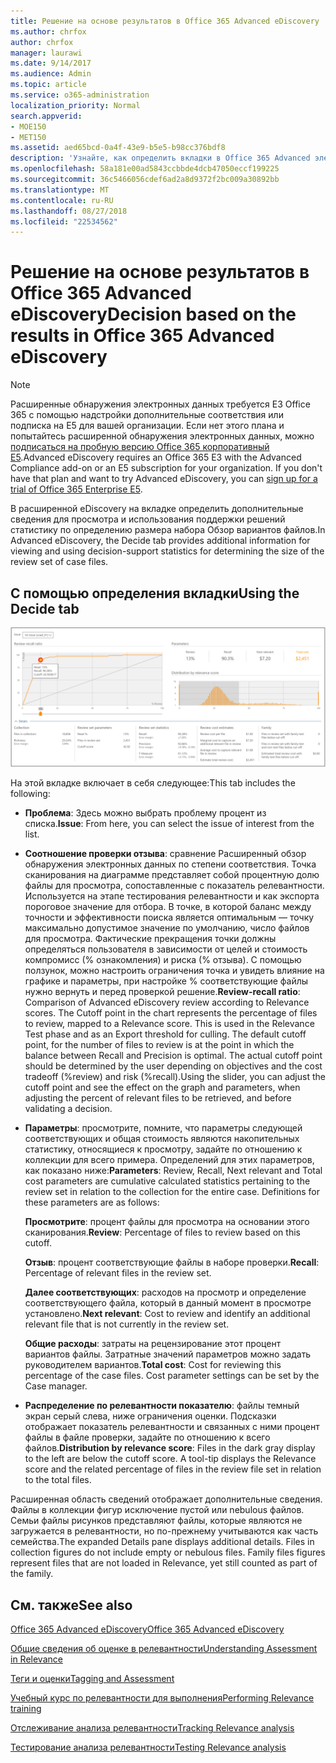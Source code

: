 ```yaml
---
title: Решение на основе результатов в Office 365 Advanced eDiscovery
ms.author: chrfox
author: chrfox
manager: laurawi
ms.date: 9/14/2017
ms.audience: Admin
ms.topic: article
ms.service: o365-administration
localization_priority: Normal
search.appverid:
- MOE150
- MET150
ms.assetid: aed65bcd-0a4f-43e9-b5e5-b98cc376bdf8
description: 'Узнайте, как определить вкладки в Office 365 Advanced электронного обнаружения включает сведения о данных, которые помогут вам определить правильное размер review набор вариантов файлов. '
ms.openlocfilehash: 58a181e00ad5843ccbbde4dcb47050eccf199225
ms.sourcegitcommit: 36c5466056cdef6ad2a8d9372f2bc009a30892bb
ms.translationtype: MT
ms.contentlocale: ru-RU
ms.lasthandoff: 08/27/2018
ms.locfileid: "22534562"
---
```

# <a name="decision-based-on-the-results-in-office-365-advanced-ediscovery"></a><span data-ttu-id="ee36e-103">Решение на основе результатов в Office 365 Advanced eDiscovery</span><span class="sxs-lookup"><span data-stu-id="ee36e-103">Decision based on the results in Office 365 Advanced eDiscovery</span></span>

> [!NOTE]
> <span data-ttu-id="ee36e-p101">Расширенные обнаружения электронных данных требуется E3 Office 365 с помощью надстройки дополнительные соответствия или подписка на E5 для вашей организации. Если нет этого плана и попытайтесь расширенной обнаружения электронных данных, можно [подписаться на пробную версию Office 365 корпоративный E5](https://go.microsoft.com/fwlink/p/?LinkID=698279).</span><span class="sxs-lookup"><span data-stu-id="ee36e-p101">Advanced eDiscovery requires an Office 365 E3 with the Advanced Compliance add-on or an E5 subscription for your organization. If you don't have that plan and want to try Advanced eDiscovery, you can [sign up for a trial of Office 365 Enterprise E5](https://go.microsoft.com/fwlink/p/?LinkID=698279).</span></span> 
  
 <span data-ttu-id="ee36e-106">В расширенной eDiscovery на вкладке определить дополнительные сведения для просмотра и использования поддержки решений статистику по определению размера набора Обзор вариантов файлов.</span><span class="sxs-lookup"><span data-stu-id="ee36e-106">In Advanced eDiscovery, the Decide tab provides additional information for viewing and using decision-support statistics for determining the size of the review set of case files.</span></span> 
  
## <a name="using-the-decide-tab"></a><span data-ttu-id="ee36e-107">С помощью определения вкладки</span><span class="sxs-lookup"><span data-stu-id="ee36e-107">Using the Decide tab</span></span>

!["Релевантность" > "Решение"](media/f32fed89-f3b5-404a-90c7-ea25d2eb58a9.png)
  
<span data-ttu-id="ee36e-109">На этой вкладке включает в себя следующее:</span><span class="sxs-lookup"><span data-stu-id="ee36e-109">This tab includes the following:</span></span>
  
- <span data-ttu-id="ee36e-110">**Проблема**: Здесь можно выбрать проблему процент из списка.</span><span class="sxs-lookup"><span data-stu-id="ee36e-110">**Issue**: From here, you can select the issue of interest from the list.</span></span> 
    
- <span data-ttu-id="ee36e-p102">**Соотношение проверки отзыва**: сравнение Расширенный обзор обнаружения электронных данных по степени соответствия. Точка сканирования на диаграмме представляет собой процентную долю файлы для просмотра, сопоставленные с показатель релевантности. Используется на этапе тестирования релевантности и как экспорта пороговое значение для отбора. В точке, в которой баланс между точности и эффективности поиска является оптимальным — точку максимально допустимое значение по умолчанию, число файлов для просмотра. Фактические прекращения точки должны определяться пользователя в зависимости от целей и стоимость компромисс (% ознакомления) и риска (% отзыва). С помощью ползунок, можно настроить ограничения точка и увидеть влияние на графике и параметры, при настройке % соответствующие файлы нужно вернуть и перед проверкой решение.</span><span class="sxs-lookup"><span data-stu-id="ee36e-p102">**Review-recall ratio**: Comparison of Advanced eDiscovery review according to Relevance scores. The Cutoff point in the chart represents the percentage of files to review, mapped to a Relevance score. This is used in the Relevance Test phase and as an Export threshold for culling. The default cutoff point, for the number of files to review is at the point in which the balance between Recall and Precision is optimal. The actual cutoff point should be determined by the user depending on objectives and the cost tradeoff (%review) and risk (%recall).Using the slider, you can adjust the cutoff point and see the effect on the graph and parameters, when adjusting the percent of relevant files to be retrieved, and before validating a decision.</span></span>
    
- <span data-ttu-id="ee36e-p103">**Параметры**: просмотрите, помните, что параметры следующей соответствующих и общая стоимость являются накопительных статистику, относящиеся к просмотру, задайте по отношению к коллекции для всего примера. Определений для этих параметров, как показано ниже:</span><span class="sxs-lookup"><span data-stu-id="ee36e-p103">**Parameters**: Review, Recall, Next relevant and Total cost parameters are cumulative calculated statistics pertaining to the review set in relation to the collection for the entire case. Definitions for these parameters are as follows:</span></span>
    
    <span data-ttu-id="ee36e-118">**Просмотрите**: процент файлы для просмотра на основании этого сканирования.</span><span class="sxs-lookup"><span data-stu-id="ee36e-118">**Review**: Percentage of files to review based on this cutoff.</span></span> 
    
    <span data-ttu-id="ee36e-119">**Отзыв**: процент соответствующие файлы в наборе проверки.</span><span class="sxs-lookup"><span data-stu-id="ee36e-119">**Recall**: Percentage of relevant files in the review set.</span></span> 
    
    <span data-ttu-id="ee36e-120">**Далее соответствующих**: расходов на просмотр и определение соответствующего файла, который в данный момент в просмотре установлено.</span><span class="sxs-lookup"><span data-stu-id="ee36e-120">**Next relevant**: Cost to review and identify an additional relevant file that is not currently in the review set.</span></span> 
    
    <span data-ttu-id="ee36e-p104">**Общие расходы**: затраты на рецензирование этот процент вариантов файлы. Затратные значений параметров можно задать руководителем вариантов.</span><span class="sxs-lookup"><span data-stu-id="ee36e-p104">**Total cost**: Cost for reviewing this percentage of the case files. Cost parameter settings can be set by the Case manager.</span></span>
    
- <span data-ttu-id="ee36e-p105">**Распределение по релевантности показателю**: файлы темный экран серый слева, ниже ограничения оценки. Подсказки отображает показатель релевантности и связанных с ними процент файлы в файле проверки, задайте по отношению к всего файлов.</span><span class="sxs-lookup"><span data-stu-id="ee36e-p105">**Distribution by relevance score**: Files in the dark gray display to the left are below the cutoff score. A tool-tip displays the Relevance score and the related percentage of files in the review file set in relation to the total files.</span></span>
    
<span data-ttu-id="ee36e-p106">Расширенная область сведений отображает дополнительные сведения. Файлы в коллекции фигур исключение пустой или nebulous файлов. Семьи файлы рисунков представляют файлы, которые являются не загружается в релевантности, но по-прежнему учитываются как часть семейства.</span><span class="sxs-lookup"><span data-stu-id="ee36e-p106">The expanded Details pane displays additional details. Files in collection figures do not include empty or nebulous files. Family files figures represent files that are not loaded in Relevance, yet still counted as part of the family.</span></span>
  
## <a name="see-also"></a><span data-ttu-id="ee36e-128">См. также</span><span class="sxs-lookup"><span data-stu-id="ee36e-128">See also</span></span>

[<span data-ttu-id="ee36e-129">Office 365 Advanced eDiscovery</span><span class="sxs-lookup"><span data-stu-id="ee36e-129">Office 365 Advanced eDiscovery</span></span>](office-365-advanced-ediscovery.md)
  
[<span data-ttu-id="ee36e-130">Общие сведения об оценке в релевантности</span><span class="sxs-lookup"><span data-stu-id="ee36e-130">Understanding Assessment in Relevance</span></span>](assessment-in-relevance-in-advanced-ediscovery.md)
  
[<span data-ttu-id="ee36e-131">Теги и оценки</span><span class="sxs-lookup"><span data-stu-id="ee36e-131">Tagging and Assessment</span></span>](tagging-and-relevance-training-in-advanced-ediscovery.md)
  
[<span data-ttu-id="ee36e-132">Учебный курс по релевантности для выполнения</span><span class="sxs-lookup"><span data-stu-id="ee36e-132">Performing Relevance training</span></span>](tagging-and-assessment-in-advanced-ediscovery.md)
  
[<span data-ttu-id="ee36e-133">Отслеживание анализа релевантности</span><span class="sxs-lookup"><span data-stu-id="ee36e-133">Tracking Relevance analysis</span></span>](track-relevance-analysis-in-advanced-ediscovery.md)
  
[<span data-ttu-id="ee36e-134">Тестирование анализа релевантности</span><span class="sxs-lookup"><span data-stu-id="ee36e-134">Testing Relevance analysis</span></span>](test-relevance-analysis-in-advanced-ediscovery.md)

